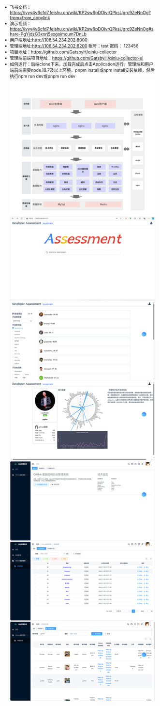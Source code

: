 - 飞书文档：https://ivyy4v6cfd7.feishu.cn/wiki/KP2sw6pDOivrQPksUgrc9ZeNnOg?from=from_copylink
- 演示视频：https://ivyy4v6cfd7.feishu.cn/wiki/KP2sw6pDOivrQPksUgrc9ZeNnOg#share-PgYjdzG3xorj5exgoimcum7DnLb
- 用户端地址:http://106.54.234.202:8000
- 管理端地址:http://106.54.234.202:8200 账号：test 密码： 123456
- 项目地址：https://github.com/GatsbyH/qiniu-collector
- 管理端前端项目地址：https://github.com/GatsbyH/qiniu-collector-ui
- 如何运行：后端clone下来，加载完成后点击Application运行。管理端和用户端前端需要node.18.7及以上环境，pnpm install或npm install安装依赖，然后执行npm run dev或pnpm run dev
![架构图](docs/Snipaste_2024-10-31_14-52-25.png)
![用户端首页](docs/Snipaste_2024-11-07_01-01-21.png)
![筛选页](docs/Snipaste_2024-11-07_18-56-01.png)
![个人评估页](docs/Snipaste_2024-11-07_18-55-46.png)
![管理端首页](docs/Snipaste_2024-11-07_18-56-15.png)
![定时任务](docs/Snipaste_2024-11-07_00-59-33.png)
![领域搜索](docs/Snipaste_2024-11-07_18-56-09.png)
